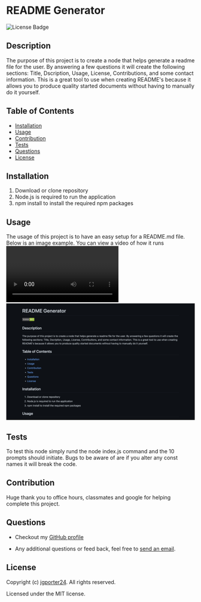 
   # README Generator

   ![License Badge](https://img.shields.io/github/license/jgporter24/readme_generator)
    
   ## Description
    
  The purpose of this project is to create a node that helps generate a readme file for the user. By answering a few questions it will create the following sections: Title, Dscription, Usage, License, Contributions, and some contact information. This is a great tool to use when creating README's because it allows you to produce quality started documents without having to manually do it yourself.

  ## Table of Contents
   * [Installation](#installation)
   * [Usage](#usage)
   * [Contribution](#contribution)
   * [Tests](#tests)
   * [Questions](#questions)
   * [License](#license)
    
  ## Installation
1. Download or clone repository
2. Node.js is required to run the application
3. npm install to install the required npm packages

  ## Usage
The usage of this project is to have an easy setup for a README.md file. Below is an image example. You can view a video of how it runs ![here](assets/readme_generator.webm)
![readme](assets/readme_img.png)

  ## Tests
   To test this node simply rund the node index.js command and the 10 prompts should initiate. Bugs to be aware of are if you alter any const names it will break the code.

  ## Contribution
   Huge thank you to office hours, classmates and google for helping complete this project.

  ## Questions
   * Checkout my [GitHub profile](https://github.com/jgporter24)
    
   * Any additional questions or feed back, feel free to [send an email](mailto:jess.g.porter@gmail.com). 
    
  ## License
   Copyright (c) [jgporter24](https://github.com/jgporter24). All rights reserved.
    
   Licensed under the MIT license.
    
  
